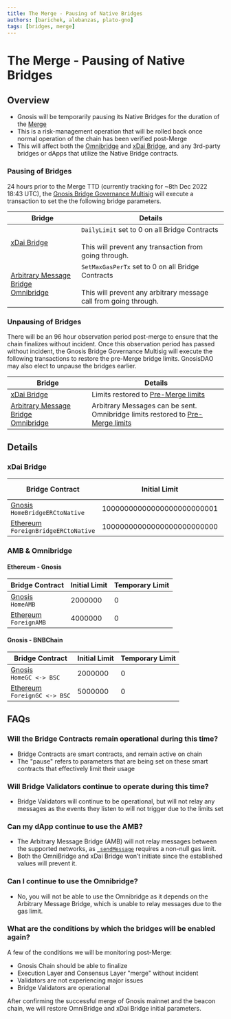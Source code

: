 ```yaml
---
title: The Merge - Pausing of Native Bridges
authors: [barichek, alebanzas, plato-gno]
tags: [bridges, merge]
---
```


# The Merge - Pausing of Native Bridges

## Overview

- Gnosis will be temporarily pausing its Native Bridges for the duration of the [Merge](/concepts/specs/hard-forks/merge)
- This is a risk-management operation that will be rolled back once normal operation of the chain has been verified post-Merge
- This will affect both the [Omnibridge](/bridges/tokenbridge/omnibridge) and [xDai Bridge](/bridges/tokenbridge/xdai-bridge), and any 3rd-party bridges or dApps that utilize the Native Bridge contracts. 

### Pausing of Bridges

24 hours prior to the Merge TTD (currently tracking for ~8th Dec 2022 18:43 UTC), the [Gnosis Bridge Governance Multisig](/bridges/governance) will execute a transaction to set the the following bridge parameters. 

| Bridge                                                                                                                             | Details                                                                                                                        |
| ---------------------------------------------------------------------------------------------------------------------------------- | ------------------------------------------------------------------------------------------------------------------------------ |
| [xDai Bridge](/bridges/tokenbridge/xdai-bridge)                                                                          | `DailyLimit` set to 0 on all Bridge Contracts<br /><br /> This will prevent any transaction from going through.                |
| [Arbitrary Message Bridge](/bridges/tokenbridge/amb-bridge)<br />[Omnibridge](/bridges/tokenbridge/omnibridge) | `SetMaxGasPerTx` set to 0 on all Bridge Contracts<br /><br /> This will prevent any arbitrary message call from going through. |

### Unpausing of Bridges

There will be an 96 hour observation period post-merge to ensure that the chain finalizes without incident. Once this observation period has passed without incident, the Gnosis Bridge Governance Multisig will execute the following transactions to restore the pre-Merge bridge limits. GnosisDAO may also elect to unpause the bridges earlier. 

| Bridge                                                                                                                             | Details                                                                                                                                       |
| ---------------------------------------------------------------------------------------------------------------------------------- | --------------------------------------------------------------------------------------------------------------------------------------------- |
| [xDai Bridge](/bridges/tokenbridge/xdai-bridge)                                                                          | Limits restored to [Pre-Merge limits](/bridges/tokenbridge/xdai-bridge#fees--daily-limits)                                          |
| [Arbitrary Message Bridge](/bridges/tokenbridge/amb-bridge)<br />[Omnibridge](/bridges/tokenbridge/omnibridge) | Arbitrary Messages can be sent.<br />Omnibridge limits restored to [Pre-Merge limits](/bridges/tokenbridge/omnibridge#daily-limits) |

## Details

### xDai Bridge

| Bridge Contract                                                                                                                         | Initial Limit                | Temporary Limit |
| --------------------------------------------------------------------------------------------------------------------------------------- | ---------------------------- | --------- |
| [Gnosis](https://gnosisscan.io/address/0x7301cfa0e1756b71869e93d4e4dca5c7d0eb0aa6#readProxyContract) <br /> `HomeBridgeERCtoNative`     | 10000000000000000000000001   | 0         |
| [Ethereum](https://etherscan.io/address/0x4aa42145aa6ebf72e164c9bbc74fbd3788045016#readProxyContract) <br /> `ForeignBridgeERCtoNative` | 10000000000000000000000000 | 0         |

### AMB & Omnibridge

#### Ethereum - Gnosis

| Bridge Contract                                                                                                           | Initial Limit | Temporary Limit |
| ------------------------------------------------------------------------------------------------------------------------- | ------------- | --------- |
| [Gnosis](https://gnosisscan.io/address/0x75df5af045d91108662d8080fd1fefad6aa0bb59#readProxyContract) <br /> `HomeAMB`    | 2000000     | 0         |
| [Ethereum](https://etherscan.io/address/0x4C36d2919e407f0Cc2Ee3c993ccF8ac26d9CE64e#readProxyContract) <br /> `ForeignAMB` | 4000000     | 0         |

#### Gnosis - BNBChain

| Bridge Contract                                                                                                                 | Initial Limit | Temporary Limit |
| ------------------------------------------------------------------------------------------------------------------------------- | ------------- | --------- |
| [Gnosis](https://gnosisscan.io/address/0x162e898bd0aacb578c8d5f8d6ca588c13d2a383f#readProxyContract) <br /> `HomeGC <-> BSC`    | 2000000     | 0         |
| [Ethereum](https://bscscan.com/address/0x05185872898b6f94aa600177ef41b9334b1fa48b#readProxyContract) <br /> `ForeignGC <-> BSC` | 5000000     | 0         |

## FAQs

### Will the Bridge Contracts remain operational during this time?

* Bridge Contracts are smart contracts, and remain active on chain
* The "pause" refers to parameters that are being set on these smart contracts that effectively limit their usage

### Will Bridge Validators continue to operate during this time?

* Bridge Validators will continue to be operational, but will not relay any messages as the events they listen to will not trigger due to the limits set

### Can my dApp continue to use the AMB?

* The Arbitrary Message Bridge (AMB) will not relay messages between the supported networks, as [`_sendMessage`](https://gnosisscan.io/address/0x525127c1f5670cc102b26905dccf8245c05c164f#code#L1428) requires a non-null gas limit.  
* Both the OmniBridge and xDai Bridge won’t initiate since the established values will prevent it. 

### Can I continue to use the Omnibridge?
  
* No, you will not be able to use the Omnibridge as it depends on the Arbitrary Message Bridge, which is unable to relay messages due to the gas limit. 

### What are the conditions by which the bridges will be enabled again?

A few of the conditions we will be monitoring post-Merge: 

* Gnosis Chain should be able to finalize
* Execution Layer and Consensus Layer "merge" without incident
* Validators are not experiencing major issues
* Bridge Validators are operational

After confirming the successful merge of Gnosis mainnet and the beacon chain, we will restore OmniBridge and xDai Bridge initial parameters.  